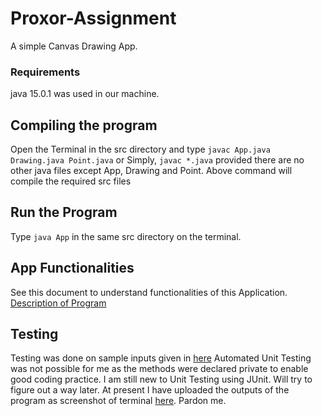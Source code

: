 # Proxor-Assignment
A simple Canvas Drawing App.

### Requirements
java 15.0.1 was used in our machine.

## Compiling the program
Open the Terminal in the src directory and type
`javac App.java Drawing.java Point.java`
or Simply, `javac *.java` provided there are no
other java files except App, Drawing and Point.
Above command will compile the required src files

## Run the Program
Type `java App` in the same src directory on the terminal.

## App Functionalities
See this document to understand functionalities of this Application.
[Description of Program](Specification/Assignment.pdf "App Specification")

## Testing
Testing was done on sample inputs given in [here](Specification/Assignment.pdf) 
Automated Unit Testing was not possible for me as the methods were declared private to
enable good coding practice. I am still new to Unit Testing using JUnit. Will try to 
figure out a way later. At present I have uploaded the outputs of the program as
screenshot of terminal [here](). Pardon me.
